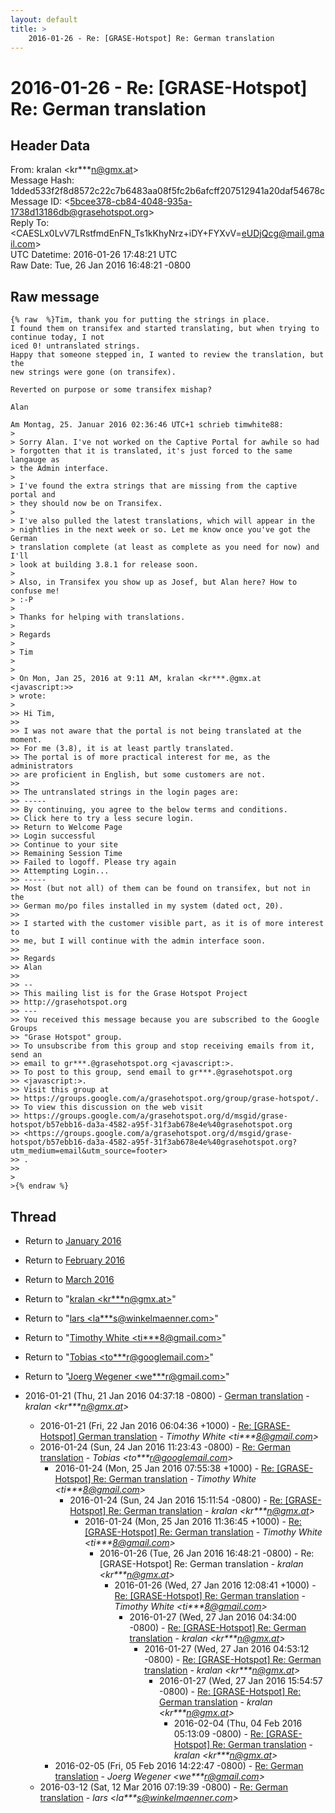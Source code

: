 ```yaml
---
layout: default
title: >
    2016-01-26 - Re: [GRASE-Hotspot] Re: German translation
---
```


# 2016-01-26 - Re: [GRASE-Hotspot] Re: German translation

## Header Data

From: kralan \<kr***n@gmx.at\><br>
Message Hash: 1dded533f2f8d8572c22c7b6483aa08f5fc2b6afcff207512941a20daf54678c<br>
Message ID: \<5bcee378-cb84-4048-935a-1738d13186db@grasehotspot.org\><br>
Reply To: \<CAESLx0LvV7LRstfmdEnFN_Ts1kKhyNrz+iDY+FYXvV=eUDjQcg@mail.gmail.com\><br>
UTC Datetime: 2016-01-26 17:48:21 UTC<br>
Raw Date: Tue, 26 Jan 2016 16:48:21 -0800<br>

## Raw message

```
{% raw  %}Tim, thank you for putting the strings in place.
I found them on transifex and started translating, but when trying to 
continue today, I not
iced 0! untranslated strings.
Happy that someone stepped in, I wanted to review the translation, but the 
new strings were gone (on transifex).

Reverted on purpose or some transifex mishap?

Alan

Am Montag, 25. Januar 2016 02:36:46 UTC+1 schrieb timwhite88:
>
> Sorry Alan. I've not worked on the Captive Portal for awhile so had 
> forgotten that it is translated, it's just forced to the same langauge as 
> the Admin interface.
>
> I've found the extra strings that are missing from the captive portal and 
> they should now be on Transifex.
>
> I've also pulled the latest translations, which will appear in the 
> nightlies in the next week or so. Let me know once you've got the German 
> translation complete (at least as complete as you need for now) and I'll 
> look at building 3.8.1 for release soon.
>
> Also, in Transifex you show up as Josef, but Alan here? How to confuse me! 
> :-P
>
> Thanks for helping with translations.
>
> Regards
>
> Tim
>
>
> On Mon, Jan 25, 2016 at 9:11 AM, kralan <kr***.@gmx.at <javascript:>> 
> wrote:
>
>> Hi Tim,
>>
>> I was not aware that the portal is not being translated at the moment.
>> For me (3.8), it is at least partly translated.
>> The portal is of more practical interest for me, as the administrators 
>> are proficient in English, but some customers are not.
>>
>> The untranslated strings in the login pages are:
>> -----
>> By continuing, you agree to the below terms and conditions.
>> Click here to try a less secure login.
>> Return to Welcome Page
>> Login successful
>> Continue to your site
>> Remaining Session Time
>> Failed to logoff. Please try again
>> Attempting Login... 
>> -----
>> Most (but not all) of them can be found on transifex, but not in the 
>> German mo/po files installed in my system (dated oct, 20).
>>
>> I started with the customer visible part, as it is of more interest to 
>> me, but I will continue with the admin interface soon.
>>
>> Regards
>> Alan 
>>
>> -- 
>> This mailing list is for the Grase Hotspot Project 
>> http://grasehotspot.org
>> --- 
>> You received this message because you are subscribed to the Google Groups 
>> "Grase Hotspot" group.
>> To unsubscribe from this group and stop receiving emails from it, send an 
>> email to gr***.@grasehotspot.org <javascript:>.
>> To post to this group, send email to gr***.@grasehotspot.org 
>> <javascript:>.
>> Visit this group at 
>> https://groups.google.com/a/grasehotspot.org/group/grase-hotspot/.
>> To view this discussion on the web visit 
>> https://groups.google.com/a/grasehotspot.org/d/msgid/grase-hotspot/b57ebb16-da3a-4582-a95f-31f3ab678e4e%40grasehotspot.org 
>> <https://groups.google.com/a/grasehotspot.org/d/msgid/grase-hotspot/b57ebb16-da3a-4582-a95f-31f3ab678e4e%40grasehotspot.org?utm_medium=email&utm_source=footer>
>> .
>>
>
>{% endraw %}
```

## Thread

+ Return to [January 2016](/archive/2016/01)
+ Return to [February 2016](/archive/2016/02)
+ Return to [March 2016](/archive/2016/03)

+ Return to "[kralan <kr***n<span>@</span>gmx.at>](/authors/kr___n_at_gmx_at)"
+ Return to "[lars <la***s<span>@</span>winkelmaenner.com>](/authors/la___s_at_winkelmaenner_com)"
+ Return to "[Timothy White <ti***8<span>@</span>gmail.com>](/authors/ti___8_at_gmail_com)"
+ Return to "[Tobias <to***r<span>@</span>googlemail.com>](/authors/to___r_at_googlemail_com)"
+ Return to "[Joerg Wegener <we***r<span>@</span>gmail.com>](/authors/we___r_at_gmail_com)"

+ 2016-01-21 (Thu, 21 Jan 2016 04:37:18 -0800) - [German translation](/archive/2016/01/8d676162a55a65821346b80c91829e92835b2e1a6d6062f8ce2784df85aa0eb2) - _kralan \<kr***n@gmx.at\>_
  + 2016-01-21 (Fri, 22 Jan 2016 06:04:36 +1000) - [Re: [GRASE-Hotspot] German translation](/archive/2016/01/ad3eaaa5e70d6175deb695b2129f3094fcd4a463cafdc8388a2df1e12acc4ac5) - _Timothy White \<ti***8@gmail.com\>_
  + 2016-01-24 (Sun, 24 Jan 2016 11:23:43 -0800) - [Re: German translation](/archive/2016/01/c512cf1f61bf9778b2d5c8bba225ab79930ce47995814259e1d1f43941702129) - _Tobias \<to***r@googlemail.com\>_
    + 2016-01-24 (Mon, 25 Jan 2016 07:55:38 +1000) - [Re: [GRASE-Hotspot] Re: German translation](/archive/2016/01/a59679cbb7686a92a3c738b676a10239e6a2c3984954db504df118742932386d) - _Timothy White \<ti***8@gmail.com\>_
      + 2016-01-24 (Sun, 24 Jan 2016 15:11:54 -0800) - [Re: [GRASE-Hotspot] Re: German translation](/archive/2016/01/95917fe1933dc47362685b22d3ad2e26ee92bfcfc86d995e1bf30e9ffc590473) - _kralan \<kr***n@gmx.at\>_
        + 2016-01-24 (Mon, 25 Jan 2016 11:36:45 +1000) - [Re: [GRASE-Hotspot] Re: German translation](/archive/2016/01/4649a22ebff300bfaa42b496eb844d6bf61e6418ec1fd3032fbeb0e07bfd6e19) - _Timothy White \<ti***8@gmail.com\>_
          + 2016-01-26 (Tue, 26 Jan 2016 16:48:21 -0800) - Re: [GRASE-Hotspot] Re: German translation - _kralan \<kr***n@gmx.at\>_
            + 2016-01-26 (Wed, 27 Jan 2016 12:08:41 +1000) - [Re: [GRASE-Hotspot] Re: German translation](/archive/2016/01/c93ceac94c30dea255d5671a62ddd5a62d2ec68f3c73f23255ef6229f053fe6c) - _Timothy White \<ti***8@gmail.com\>_
              + 2016-01-27 (Wed, 27 Jan 2016 04:34:00 -0800) - [Re: [GRASE-Hotspot] Re: German translation](/archive/2016/01/261be3a0119363c3ba767ecc9093a46f663ebf143d20c7c3723adee0d9f5956a) - _kralan \<kr***n@gmx.at\>_
                + 2016-01-27 (Wed, 27 Jan 2016 04:53:12 -0800) - [Re: [GRASE-Hotspot] Re: German translation](/archive/2016/01/caa3f3deecb622c6e1f5d41769e19bfc43eebf14f2b8492f4b6051d8c0fde8fb) - _kralan \<kr***n@gmx.at\>_
                  + 2016-01-27 (Wed, 27 Jan 2016 15:54:57 -0800) - [Re: [GRASE-Hotspot] Re: German translation](/archive/2016/01/0458cce69ebda380498e327c0c237f716ea7904b7fcada123e02ac248f4f6b29) - _kralan \<kr***n@gmx.at\>_
                    + 2016-02-04 (Thu, 04 Feb 2016 05:13:09 -0800) - [Re: [GRASE-Hotspot] Re: German translation](/archive/2016/02/074ef2bddbeb685046c21d7a6f2096a05032a01d757ae72ed5867ea1806bed95) - _kralan \<kr***n@gmx.at\>_
    + 2016-02-05 (Fri, 05 Feb 2016 14:22:47 -0800) - [Re: German translation](/archive/2016/02/db0749c83c876fcdb9e29a349a396e603a827bcac8757b43f143a1b1195e573c) - _Joerg Wegener \<we***r@gmail.com\>_
  + 2016-03-12 (Sat, 12 Mar 2016 07:19:39 -0800) - [Re: German translation](/archive/2016/03/8deab266190d652f3cbba8f0a545b50cb0a0ffdaa32002aed4ae46b162ceb23d) - _lars \<la***s@winkelmaenner.com\>_

